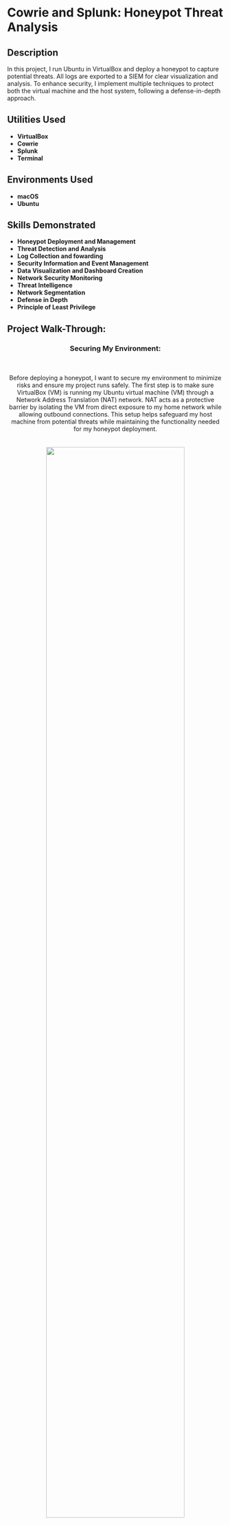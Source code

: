 # Cowrie and Splunk: Honeypot Threat Analysis
<h2>Description</h2>
In this project, I run Ubuntu in VirtualBox and deploy a honeypot to capture potential threats. All logs are exported to a SIEM for clear visualization and analysis. To enhance security, I implement multiple techniques to protect both the virtual machine and the host system, following a defense-in-depth approach.
<br />


<h2>Utilities Used</h2>

- <b>VirtualBox</b> 
- <b>Cowrie</b>
- <b>Splunk</b>
- <b>Terminal</b>

<h2>Environments Used</h2>

- <b>macOS</b>
- <b>Ubuntu</b>

<h2>Skills Demonstrated</h2>

- <b>Honeypot Deployment and Management</b>
- <b>Threat Detection and Analysis</b>
- <b>Log Collection and fowarding</b>
- <b>Security Information and Event Management</b>
- <b>Data Visualization and Dashboard Creation</b>
- <b>Network Security Monitoring</b>
- <b>Threat Intelligence</b>
- <b>Network Segmentation</b>
- <b>Defense in Depth</b>
- <b>Principle of Least Privilege</b>

<h2>Project Walk-Through:</h2>


<h3 align="center">Securing My Environment:</h3>
<p align="center">
<br />
<br />
Before deploying a honeypot, I want to secure my environment to minimize risks and ensure my project runs safely. The first step is to make sure VirtualBox (VM) is running my Ubuntu virtual machine (VM) through a Network Address Translation (NAT) network. NAT acts as a protective barrier by isolating the VM from direct exposure to my home network while allowing outbound connections. This setup helps safeguard my host machine from potential threats while maintaining the functionality needed for my honeypot deployment.<br />
<br />
<br />
<img src="https://github.com/AndresPineda-CySec/Cowrie-and-Splunk-Honeypot-Threat-Analysis/blob/main/Images/Ensure%20NAT%20is%20enabled.png?raw=true" height="80%" width="80%"/> <br />
I can verify the network type my virtual machine uses by selecting it in the left column and scrolling down to the Network section. There, I can confirm that NAT is enabled, ensuring my VM is properly isolated while maintaining necessary connectivity.<br />
<br />
<br />
<img src="https://github.com/AndresPineda-CySec/Cowrie-and-Splunk-Honeypot-Threat-Analysis/blob/main/Images/Stealth_scan.png?raw=true" height="60%" width="60%"/> <br />
Another way I can protect my host machine is by enabling Stealth Mode in the Mac firewall settings. While Stealth Mode does not actively block threats, it helps obscure my Mac from network discovery by preventing it from responding to pings and port scans, reducing its visibility to potential attackers.<br />
<br />
<br />
Now, I will move on to my Ubuntu VM.<br />
<br />
<br />
<img src="https://github.com/AndresPineda-CySec/Cowrie-and-Splunk-Honeypot-Threat-Analysis/blob/main/Images/NotRoot.png?raw=true" height="80%" width="80%"/> <br />
Before proceeding, I want to ensure that the only user on my VM is not root. This adds an extra layer of security, helping protect my VM in case my honeypot is compromised and reducing the risk of a VM escape affecting my host machine. To verify this, I ran the "id" command and confirmed that my UID and GID are both 1000. This indicates that the account is a standard user with limited system access, reinforcing the principle of least privilege.<br />
<br />
<br />
After confirming that my user is not root, I proceeded to update the OS and all installed packages. I do this by first running the command "sudo apt update" and then running the command "sudo apt upgrade." :
<img src="https://github.com/AndresPineda-CySec/Cowrie-and-Splunk-Honeypot-Threat-Analysis/blob/main/Images/checkUpdate.png?raw=true" height="100%" width="100%"/> <br />
<img src="https://github.com/AndresPineda-CySec/Cowrie-and-Splunk-Honeypot-Threat-Analysis/blob/main/Images/update.png?raw=true" height="100%" width="100%"/> <br />
<br />
<br />  
Now, I will configure my VM's firewall to block all inbound traffic except for traffic on port 2222, the default port my Cowrie honeypot will use, and port 22, the default SSH port. Keeping port 22 open can be risky, but I will eventually route SSH to a different port and forward any traffic from port 22 to Cowries default 2222. This step reduces the attack surface of my VM by limiting exposure to only the necessary traffic, ensuring that Cowrie processes all successful connections while all other attempts are blocked.<br />
<br />
<br />
<img src="https://github.com/AndresPineda-CySec/Cowrie-and-Splunk-Honeypot-Threat-Analysis/blob/main/Images/UFWConfig.png?raw=true" height="50%" width="50%"/> <br />
I open Terminal in my Ubuntu VM and check whether the Uncomplicated firewall (UFW) is enabled: it's not. The first step is to enable the firewall. Once enabled, I deny all inbound traffic while allowing outbound traffic (for now). Next, I create a rule to permit inbound traffic on port 2222 and port 22, ensuring that only connections intended for Cowrie are accepted. Finally, I verify that my firewall rules have been successfully updated to confirm the changes are in effect.<br />
<br />
<br />
<img src="https://github.com/AndresPineda-CySec/Cowrie-and-Splunk-Honeypot-Threat-Analysis/blob/main/Images/PortFoward.png?raw=true" height="100%" width="100%"/> <br />
The next step is to forward any traffic for 22 to 2222. Keeping port 22 open will make this honeypot more desirable to potential threat actors and a more realistic target. This command utilizes iptables to reroute any SSH traffic to Cowrie's default port, 2222.<br />
<br />
<br />
<img src="https://github.com/AndresPineda-CySec/Cowrie-and-Splunk-Honeypot-Threat-Analysis/blob/main/Images/nano.png?raw=true" height="50%" width="50%"/> <br />
The next step is to access the SSH config file to change the default SSh port through nano.<br />
<br />
<br />
<img src="https://github.com/AndresPineda-CySec/Cowrie-and-Splunk-Honeypot-Threat-Analysis/blob/main/Images/NanoPortChange.png?raw=true" height="80%" width="80%"/> <br />
Once in the config file, I uncommented "port 22" to change it to a random unused port number; I chose port 9444. 
<br />
<br />
<img src="https://github.com/AndresPineda-CySec/Cowrie-and-Splunk-Honeypot-Threat-Analysis/blob/main/Images/DefaultCreds.png?raw=true" height="80%" width="80%"/> <br />
The final step in hardening my environment before installing Cowrie is creating a new user specifically for running Cowrie. I achieved this by running the command "sudo adduser --disabled-password cowrie," which creates the "cowrie" user as a restricted account. The "--disabled-password" flag disables password authentication, minimizing the risk of unauthorized access. This action improves security by enforcing least privilege, preventing VM escapes, and isolating services, ensuring that even if the honeypot is compromised, my system remains protected.
<br />
<br />
<br />
<br />
<h3 align="center">Installing Cowrie:</h3>
<p align="center">
<br />
<br />
Before installing Cowrie, I have to make sure I install a few dependencies to ensure Cowrie can run efficiently.
<br />
<br />
<img src="https://github.com/AndresPineda-CySec/Cowrie-and-Splunk-Honeypot-Threat-Analysis/blob/main/Images/installDependency.png?raw=true" height="80%" width="80%"/> <br />
This command installs essential dependencies for setting up Cowrie. It installs "git" for version control, "python3-venv" for creating isolated Python environments, "libssl-dev" for cryptographic functions, "libffi-dev" for interfacing with C libraries, "build-essential" for compiling software, "libpython3-dev" for Python development headers, and "python3-minimal" for the minimal Python 3 installation required to run Python applications. These packages ensure that Cowrie runs securely and has all the necessary tools for building and interacting with Python code.<br />
<br />
<br />
<img src="https://github.com/AndresPineda-CySec/Cowrie-and-Splunk-Honeypot-Threat-Analysis/blob/main/Images/useCowrieUser.png?raw=true" height="50%" width="50%"/> <br />
Now that the dependencies are installed, the next step is to switch to the Cowrie user. I’ll know I’m using the Cowrie user because the terminal prompt will update to reflect the change in the username. This confirms I’m operating within the restricted Cowrie account and ready to continue with the installation process.<br />
<br />
<br />
<img src="https://github.com/AndresPineda-CySec/Cowrie-and-Splunk-Honeypot-Threat-Analysis/blob/main/Images/downloadCowire.png?raw=true" height="80%" width="80%"/> <br />
I can now install Cowrie using this command.<br />
<br />
<br />
<img src="https://github.com/AndresPineda-CySec/Cowrie-and-Splunk-Honeypot-Threat-Analysis/blob/main/Images/createVenv.png?raw=true"/> <br />
I set up a Python virtual environment for Cowrie to isolate it from the system. First, I navigated to the Cowrie directory and created a virtual environment using "python3 -m venv cowrie-env." Then, I activated it with "source cowrie-env/bin/activate," ensuring that installed packages remain contained within this environment. This helps improve security by preventing dependency conflicts and limiting the impact of a potential compromise.<br />
<br />
<br />
<img src="https://github.com/AndresPineda-CySec/Cowrie-and-Splunk-Honeypot-Threat-Analysis/blob/main/Images/pip.png?raw=true"/> <br />
I upgraded "pip" within the virtual environment using this command. "install --upgrade" ensures "pip" is installed and updates it to the latest version if an older one exists. This helps prevent compatibility issues and keeps the environment secure with the latest fixes and features.<br />
<br />
<br />
<img src="https://github.com/AndresPineda-CySec/Cowrie-and-Splunk-Honeypot-Threat-Analysis/blob/main/Images/pipReq.png?raw=true"/> <br />
I then install the "requirements.txt" file to ensure all necessary packages are up to date and properly configured within the virtual environment.<br />
<br />
<br />
<img src="https://github.com/AndresPineda-CySec/Cowrie-and-Splunk-Honeypot-Threat-Analysis/blob/main/Images/copyCowrieConfigFile.png?raw=true"/> <br />
After updating Cowrie, I need to edit its configuration file. I navigate to the "etc" directory, list the files, and create a copy of "cowrie.cfg.dist," renaming it to "cowrie.cfg." This allows me to customize settings while preserving the default configuration as a backup.<br />
<br />
<br />
Staying in the same directory, I edit the "cowrie.cfg" file using the command nano cowrie.cfg."<br />
<br />
<br />
<img src="https://github.com/AndresPineda-CySec/Cowrie-and-Splunk-Honeypot-Threat-Analysis/blob/main/Images/CowrieHostName.png?raw=true"/> <br />
I edit the cowrie.cfg file and change the hostname to something more realistic, naming it "ubuntu-server-08" to better mimic a real server setup.<br /> 
<br />
<br />
<img src="https://github.com/AndresPineda-CySec/Cowrie-and-Splunk-Honeypot-Threat-Analysis/blob/main/Images/SSH-SSL-UbuntuVers.png?raw=true"/> <br />
Since the config file originally listed a Debian OS and I changed the hostname to "ubuntu-server-08," I now have to update the OS to Ubuntu to match. Additionally, I updated the OpenSSH and OpenSSL versions to slightly newer ones than initially listed, ensuring the configuration reflects a more current system setup.<br />
<br />
<br />
With these changes in the config file, my honeypot will appear more authentic, making it more likely to attract potential attackers.<br />
<br />
<br />
<br />
<br />
<h3 align="center">Configuring Splunk:</h3>
<p align="center">










<h3 align="center">Exporting Cowrie Logs to splunk for monitoring:</h3>
<p align="center">











<h3 align="center">Results:</h3>
<p align="center">
